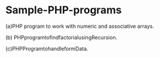 # Sample-PHP-programs
(a)PHP program to work with numeric and associative arrays.

(b) PHPprogramtofindfactorialusingRecursion.

(c)PHPProgramtohandleformData.

